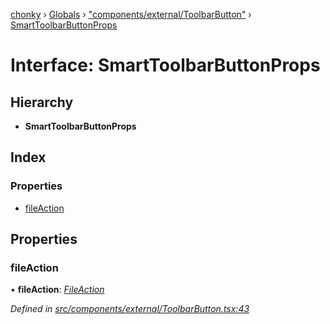 [chonky](../README.md) › [Globals](../globals.md) › ["components/external/ToolbarButton"](../modules/_components_external_toolbarbutton_.md) › [SmartToolbarButtonProps](_components_external_toolbarbutton_.smarttoolbarbuttonprops.md)

# Interface: SmartToolbarButtonProps

## Hierarchy

* **SmartToolbarButtonProps**

## Index

### Properties

* [fileAction](_components_external_toolbarbutton_.smarttoolbarbuttonprops.md#fileaction)

## Properties

###  fileAction

• **fileAction**: *[FileAction](_typedef_.fileaction.md)*

*Defined in [src/components/external/ToolbarButton.tsx:43](https://github.com/TimboKZ/Chonky/blob/cc6d20b/src/components/external/ToolbarButton.tsx#L43)*
